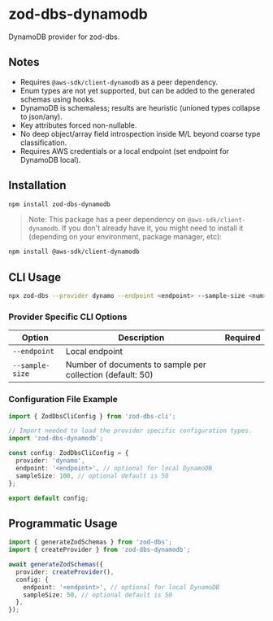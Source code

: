 # zod-dbs-dynamodb

DynamoDB provider for zod-dbs.

## Notes

- Requires `@aws-sdk/client-dynamodb` as a peer dependency.
- Enum types are not yet supported, but can be added to the generated schemas using hooks.
- DynamoDB is schemaless; results are heuristic (unioned types collapse to json/any).
- Key attributes forced non-nullable.
- No deep object/array field introspection inside M/L beyond coarse type classification.
- Requires AWS credentials or a local endpoint (set endpoint for DynamoDB local).

## Installation

```bash
npm install zod-dbs-dynamodb
```

> Note: This package has a peer dependency on `@aws-sdk/client-dynamodb`. If you don't already have it, you might need to install it (depending on your environment, package manager, etc):

```bash
npm install @aws-sdk/client-dynamodb
```

## CLI Usage

```bash
npx zod-dbs --provider dynamo --endpoint <endpoint> --sample-size <num>
```

### Provider Specific CLI Options

| Option          | Description                                                | Required |
| --------------- | ---------------------------------------------------------- | -------- |
| `--endpoint`    | Local endpoint                                             |          |
| `--sample-size` | Number of documents to sample per collection (default: 50) |          |

### Configuration File Example

```ts
import { ZodDbsCliConfig } from 'zod-dbs-cli';

// Import needed to load the provider specific configuration types.
import 'zod-dbs-dynamodb';

const config: ZodDbsCliConfig = {
  provider: 'dynamo',
  endpoint: '<endpoint>', // optional for local DynamoDB
  sampleSize: 100, // optional default is 50
};

export default config;
```

## Programmatic Usage

```ts
import { generateZodSchemas } from 'zod-dbs';
import { createProvider } from 'zod-dbs-dynamodb';

await generateZodSchemas({
  provider: createProvider(),
  config: {
    endpoint: '<endpoint>', // optional for local DynamoDB
    sampleSize: 50, // optional default is 50
  },
});
```
